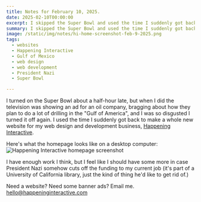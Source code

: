 ```yaml
---
title: Notes for February 10, 2025.
date: 2025-02-10T00:00:00
excerpt: I skipped the Super Bowl and used the time I suddenly got back to make a whole new website.
summary: I skipped the Super Bowl and used the time I suddenly got back to make a whole new website.
image: /static/img/notes/hi-home-screenshot-feb-9-2025.png
tags:
  - websites
  - Happening Interactive
  - Gulf of Mexico
  - web design
  - web development
  - President Nazi
  - Super Bowl

---
```


I turned on the Super Bowl about a half-hour late, but when I did the television was showing an ad for an oil company, bragging about how they plan to do a lot of drilling in the "Gulf of America", and I was so disgusted I turned it off again. I used the time I suddenly got back to make a whole new website for my web design and development business, [Happening Interactive](https://happeninginteractive.com).

Here's what the homepage looks like on a desktop computer:
![Happening Interactive homepage screenshot](/static/img/notes/hi-home-screenshot-feb-9-2025.png)

I have enough work I think, but I feel like I should have some more in case President Nazi somehow cuts off the funding to my current job (it's part of a University of California library, just the kind of thing he'd like to get rid of.)

Need a website? Need some banner ads? Email me. hello@happeninginteractive.com